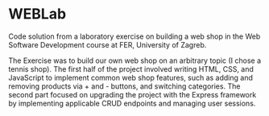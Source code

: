 # WEBLab
Code solution from a laboratory exercise on building a web shop in the Web Software Development course at FER, University of Zagreb.

The Exercise was to build our own web shop on an arbitrary topic (I chose a tennis shop). 
The first half of the project involved writing HTML, CSS, and JavaScript to implement common web shop features, such as adding and removing products via + and - buttons, and switching categories.
The second part focused on upgrading the project with the Express framework by implementing applicable CRUD endpoints and managing user sessions.
